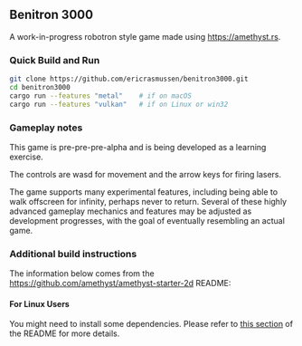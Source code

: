 ## Benitron 3000

A work-in-progress robotron style game made using https://amethyst.rs.

### Quick Build and Run

```bash
git clone https://github.com/ericrasmussen/benitron3000.git
cd benitron3000
cargo run --features "metal"    # if on macOS
cargo run --features "vulkan"   # if on Linux or win32
```

### Gameplay notes

This game is pre-pre-pre-alpha and is being developed as a learning exercise.

The controls are wasd for movement and the arrow keys for firing lasers.

The game supports many experimental features, including being able to walk offscreen for infinity, perhaps never to return. Several of these highly advanced gameplay mechanics and features may be adjusted as development progresses, with the goal of eventually resembling an actual game.

### Additional build instructions

The information below comes from the https://github.com/amethyst/amethyst-starter-2d README:

#### For Linux Users

You might need to install some dependencies. Please refer to [this section](https://github.com/amethyst/amethyst#dependencies) of the README for more details.


